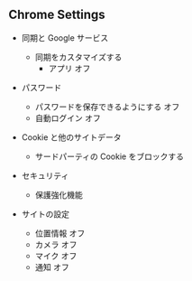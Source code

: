 ## Chrome Settings

- 同期と Google サービス

  - 同期をカスタマイズする
    - アプリ オフ

- パスワード

  - パスワードを保存できるようにする オフ
  - 自動ログイン オフ

- Cookie と他のサイトデータ

  - サードパーティの Cookie をブロックする

- セキュリティ

  - 保護強化機能

- サイトの設定

  - 位置情報 オフ
  - カメラ オフ
  - マイク オフ
  - 通知 オフ
